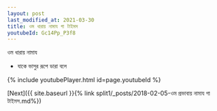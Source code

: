 ```yaml
---
layout: post
last_modified_at: 2021-03-30
title: ওম ধারায় নামায গা টাইমস
youtubeId: Gc14Pp_P3f8
---
```

 
 
 ওম ধারায় নামায  
 
 -  যাকে ভাসুর রূপে ডারা বলে 
 
  
 
  
 
 
 
 
 
 


{% include youtubePlayer.html id=page.youtubeId %}
 
[Next]({{ site.baseurl }}{% link  split1/_posts/2018-02-05-ওম প্রভাবায় নামায গা টাইমস.md%})
 

